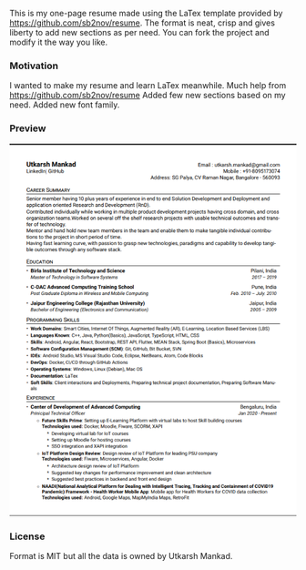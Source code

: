 This is my one-page resume made using the LaTex template provided by https://github.com/sb2nov/resume. 
The format is neat, crisp and gives liberty to add new sections as per need.
You can fork the project and modify it the way you like.

### Motivation

I wanted to make my resume and learn LaTex meanwhile. Much help from https://github.com/sb2nov/resume
Added few new sections based on my need. Added new font family.

### Preview

![Resume Screenshot](/resume-preview.png)

### License

Format is MIT but all the data is owned by Utkarsh Mankad.
